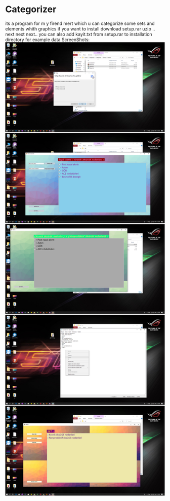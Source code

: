 # Categorizer
its a program for m y firend mert which u can categorize some sets and elements whith graphics
if you want to install 
download setup.rar uzip .. next next next.. 
you can also add kayit.txt from setup.rar to installation directory for example data
ScreenShots:
![](fotos/5.png)
![](fotos/2.png)
![](fotos/3.png)
![](fotos/4.png)
![](fotos/1.png)

